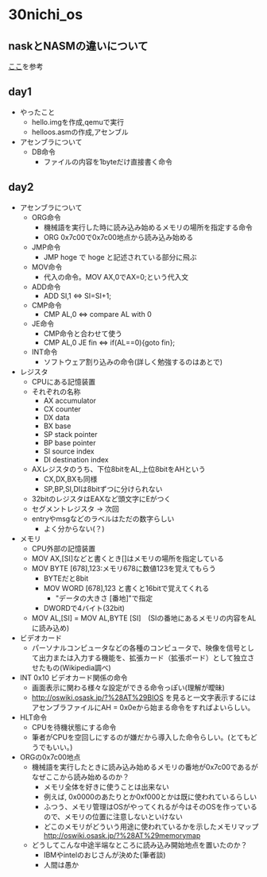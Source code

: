 # 30nichi_os
## naskとNASMの違いについて
[ここ](http://hrb.osask.jp/wiki/?tools/nask)を参考

## day1

- やったこと
  - hello.imgを作成,qemuで実行
  - helloos.asmの作成,アセンブル
- アセンブラについて
    - DB命令
        - ファイルの内容を1byteだけ直接書く命令

## day2

- アセンブラについて
    - ORG命令
        - 機械語を実行した時に読み込み始めるメモリの場所を指定する命令
        - ORG 0x7c00で0x7c00地点から読み込み始める
    - JMP命令
        - JMP hoge で hoge と記述されている部分に飛ぶ
    - MOV命令
        - 代入の命令。MOV AX,0でAX=0;という代入文
    - ADD命令
        - ADD SI,1 ⇔ SI=SI+1;
    - CMP命令
        - CMP AL,0 ⇔ compare AL with 0
    - JE命令
        - CMP命令と合わせて使う
        - CMP AL,0 JE fin ⇔ if(AL==0){goto fin};
    - INT命令
        - ソフトウェア割り込みの命令(詳しく勉強するのはあとで)
- レジスタ
    - CPUにある記憶装置
    - それぞれの名称
        - AX accumulator
        - CX counter
        - DX data
        - BX base
        - SP stack pointer
        - BP base pointer
        - SI source index
        - DI destination index
    - AXレジスタのうち、下位8bitをAL,上位8bitをAHという
        - CX,DX,BXも同様
        - SP,BP,SI,DIは8bitずつに分けられない
    - 32bitのレジスタはEAXなど頭文字にEがつく
    - セグメントレジスタ → 次回
    - entryやmsgなどのラベルはただの数字らしい
        - よく分からない(？)
- メモリ
    - CPU外部の記憶装置
    - MOV AX,[SI]などと書くとき[]はメモリの場所を指定している
    - MOV BYTE [678],123:メモリ678に数値123を覚えてもらう
        - BYTEだと8bit
        - MOV WORD [678],123 と書くと16bitで覚えてくれる
            - "データの大きさ [番地]"で指定
        - DWORDで4バイト(32bit)
    - MOV AL,[SI] = MOV AL,BYTE [SI]　(SIの番地にあるメモリの内容をALに読み込め)
- ビデオカード
    - パーソナルコンピュータなどの各種のコンピュータで、映像を信号として出力または入力する機能を、拡張カード（拡張ボード）として独立させたもの(Wikipedia調べ)
- INT 0x10 ビデオカード関係の命令
    - 画面表示に関わる様々な設定ができる命令っぽい(理解が曖昧)
    - http://oswiki.osask.jp/?%28AT%29BIOS を見ると一文字表示するにはアセンブラファイルにAH = 0x0eから始まる命令をすればよいらしい。
- HLT命令
    - CPUを待機状態にする命令
    - 筆者がCPUを空回しにするのが嫌だから導入した命令らしい。(とてもどうでもいい。)
- ORGの0x7c00地点
    - 機械語を実行したときに読み込み始めるメモリの番地が0x7c00であるがなぜここから読み始めるのか？
        - メモリ全体を好きに使うことは出来ない
        - 例えば, 0x0000のあたりとか0xf000とかは既に使われているらしい
        - ふつう、メモリ管理はOSがやってくれるが今はそのOSを作っているので、メモリの位置に注意しないといけない
        - どこのメモリがどういう用途に使われているかを示したメモリマップ http://oswiki.osask.jp/?%28AT%29memorymap
    - どうしてこんな中途半端なところに読み込み開始地点を置いたのか？
        - IBMやintelのおじさんが決めた(筆者談)
        - 人間は愚か
    
